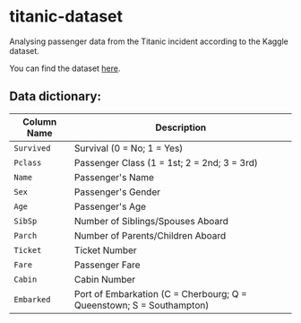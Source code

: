 # titanic-dataset
Analysing passenger data from the Titanic incident according to the Kaggle dataset.

You can find the dataset [here](https://www.kaggle.com/datasets/yasserh/titanic-dataset).

## Data dictionary:

| Column Name | Description |
|------------|-------------|
| `Survived` | Survival (0 = No; 1 = Yes) |
| `Pclass` | Passenger Class (1 = 1st; 2 = 2nd; 3 = 3rd) |
| `Name` | Passenger's Name |
| `Sex` | Passenger's Gender |
| `Age` | Passenger's Age |
| `SibSp` | Number of Siblings/Spouses Aboard |
| `Parch` | Number of Parents/Children Aboard |
| `Ticket` | Ticket Number |
| `Fare` | Passenger Fare |
| `Cabin` | Cabin Number |
| `Embarked` | Port of Embarkation (C = Cherbourg; Q = Queenstown; S = Southampton) |
